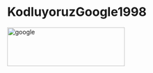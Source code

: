 # KodluyoruzGoogle1998

<img src="[https://leafletjs.com/docs/images/logo.pn](https://imgyukle.com/i/VRYyGe)g" alt="google" width="270" height="90"/> </a> 
